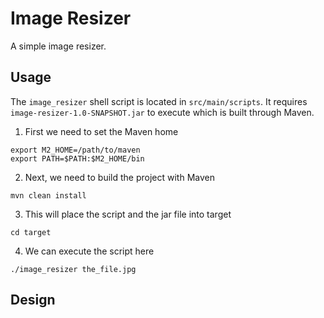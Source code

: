 Image Resizer
=============

A simple image resizer.

Usage
-----
The `image_resizer` shell script is located in `src/main/scripts`. It requires `image-resizer-1.0-SNAPSHOT.jar` to execute which is built through Maven.

1. First we need to set the Maven home
```
export M2_HOME=/path/to/maven
export PATH=$PATH:$M2_HOME/bin
```
2. Next, we need to build the project with Maven
```
mvn clean install
```
3. This will place the script and the jar file into target
```
cd target
```
4. We can execute the script here
```
./image_resizer the_file.jpg
```

Design
-------
